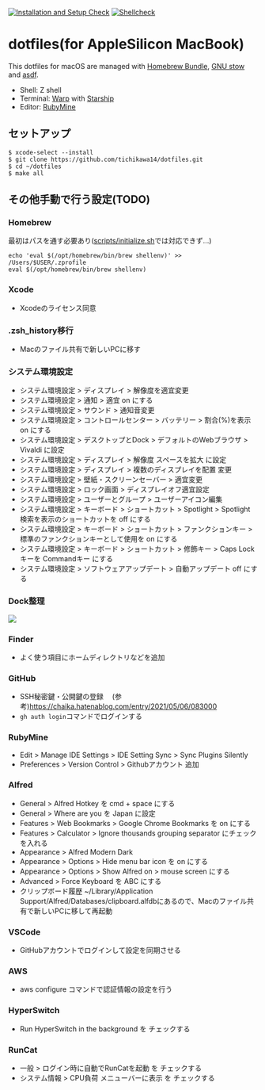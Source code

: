 [![Installation and Setup Check](https://github.com/tichikawa14/dotfiles/actions/workflows/setup.yaml/badge.svg)](https://github.com/tichikawa14/dotfiles/actions/workflows/setup.yaml)
[![Shellcheck](https://github.com/tichikawa14/dotfiles/actions/workflows/shellcheck.yaml/badge.svg)](https://github.com/tichikawa14/dotfiles/actions/workflows/shellcheck.yaml)

# dotfiles(for AppleSilicon MacBook)

This dotfiles for macOS are managed with [Homebrew Bundle](https://github.com/Homebrew/homebrew-bundle), [GNU stow](https://www.gnu.org/software/stow/) and [asdf](https://asdf-vm.com/).

- Shell: Z shell
- Terminal: [Warp](https://www.warp.dev) with [Starship](https://starship.rs/)
- Editor: [RubyMine](https://www.jetbrains.com/ruby/)

## セットアップ

```
$ xcode-select --install
$ git clone https://github.com/tichikawa14/dotfiles.git
$ cd ~/dotfiles
$ make all
```

## その他手動で行う設定(TODO)

### Homebrew

最初はパスを通す必要あり([scripts/initialize.sh](https://github.com/tichikawa14/dotfiles/blob/main/scripts/initialize.sh#L27-L29)では対応できず...)
```
echo 'eval $(/opt/homebrew/bin/brew shellenv)' >> /Users/$USER/.zprofile
eval $(/opt/homebrew/bin/brew shellenv)
```

### Xcode

- Xcodeのライセンス同意

### .zsh_history移行

- Macのファイル共有で新しいPCに移す

### システム環境設定

- システム環境設定 > ディスプレイ > 解像度を適宜変更
- システム環境設定 > 通知 > 適宜 on にする
- システム環境設定 > サウンド > 通知音変更
- システム環境設定 > コントロールセンター > バッテリー > 割合(%)を表示 on にする
- システム環境設定 > デスクトップとDock > デフォルトのWebブラウザ > Vivaldi に設定
- システム環境設定 > ディスプレイ > 解像度 スペースを拡大 に設定
- システム環境設定 > ディスプレイ > 複数のディスプレイを配置 変更
- システム環境設定 > 壁紙・スクリーンセーバー > 適宜変更
- システム環境設定 > ロック画面 > ディスプレイオフ適宜設定
- システム環境設定 > ユーザーとグループ > ユーザーアイコン編集
- システム環境設定 > キーボード > ショートカット > Spotlight > Spotlight 検索を表示のショートカットを off にする
- システム環境設定 > キーボード > ショートカット > ファンクションキー > 標準のファンクションキーとして使用を on にする
- システム環境設定 > キーボード > ショートカット > 修飾キー > Caps Lockキーを Commandキー にする
- システム環境設定 > ソフトウェアアップデート > 自動アップデート off にする

### Dock整理

![](https://gyazo.com/af64ba2a3e40858be4a2479baa7eb639)

### Finder

- よく使う項目にホームディレクトリなどを追加

### GitHub

- SSH秘密鍵・公開鍵の登録
　(参考)https://chaika.hatenablog.com/entry/2021/05/06/083000
- `gh auth login`コマンドでログインする

### RubyMine

- Edit > Manage IDE Settings > IDE Setting Sync > Sync Plugins Silently
- Preferences > Version Control > Githubアカウント 追加

### Alfred

- General > Alfred Hotkey を cmd + space にする
- General > Where are you を Japan に設定
- Features > Web Bookmarks > Google Chrome Bookmarks を on にする
- Features > Calculator > Ignore thousands grouping separator にチェックを入れる
- Appearance > Alfred Modern Dark
- Appearance > Options > Hide menu bar icon を on にする
- Appearance > Options > Show Alfred on > mouse screen にする
- Advanced > Force Keyboard を ABC にする
- クリップボード履歴 ~/Library/Application Support/Alfred/Databases/clipboard.alfdbにあるので、Macのファイル共有で新しいPCに移して再起動

### VSCode

- GitHubアカウントでログインして設定を同期させる

### AWS

- aws configure コマンドで認証情報の設定を行う

### HyperSwitch

- Run HyperSwitch in the background を チェックする

### RunCat

- 一般 > ログイン時に自動でRunCatを起動 を チェックする
- システム情報 > CPU負荷 メニューバーに表示 を チェックする
